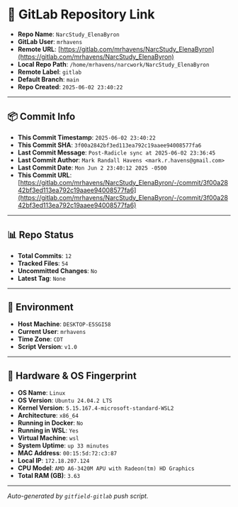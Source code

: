 # 🔗 GitLab Repository Link

- **Repo Name**: `NarcStudy_ElenaByron`
- **GitLab User**: `mrhavens`
- **Remote URL**: [https://gitlab.com/mrhavens/NarcStudy_ElenaByron](https://gitlab.com/mrhavens/NarcStudy_ElenaByron)
- **Local Repo Path**: `/home/mrhavens/narcwork/NarcStudy_ElenaByron`
- **Remote Label**: `gitlab`
- **Default Branch**: `main`
- **Repo Created**: `2025-06-02 23:40:22`

---

## 📦 Commit Info

- **This Commit Timestamp**: `2025-06-02 23:40:22`
- **This Commit SHA**: `3f00a2842bf3ed113ea792c19aaee94008577fa6`
- **Last Commit Message**: `Post-Radicle sync at 2025-06-02 23:36:45`
- **Last Commit Author**: `Mark Randall Havens <mark.r.havens@gmail.com>`
- **Last Commit Date**: `Mon Jun 2 23:40:12 2025 -0500`
- **This Commit URL**: [https://gitlab.com/mrhavens/NarcStudy_ElenaByron/-/commit/3f00a2842bf3ed113ea792c19aaee94008577fa6](https://gitlab.com/mrhavens/NarcStudy_ElenaByron/-/commit/3f00a2842bf3ed113ea792c19aaee94008577fa6)

---

## 📊 Repo Status

- **Total Commits**: `12`
- **Tracked Files**: `54`
- **Uncommitted Changes**: `No`
- **Latest Tag**: `None`

---

## 🧽 Environment

- **Host Machine**: `DESKTOP-E5SGI58`
- **Current User**: `mrhavens`
- **Time Zone**: `CDT`
- **Script Version**: `v1.0`

---

## 🧬 Hardware & OS Fingerprint

- **OS Name**: `Linux`
- **OS Version**: `Ubuntu 24.04.2 LTS`
- **Kernel Version**: `5.15.167.4-microsoft-standard-WSL2`
- **Architecture**: `x86_64`
- **Running in Docker**: `No`
- **Running in WSL**: `Yes`
- **Virtual Machine**: `wsl`
- **System Uptime**: `up 33 minutes`
- **MAC Address**: `00:15:5d:72:c3:87`
- **Local IP**: `172.18.207.124`
- **CPU Model**: `AMD A6-3420M APU with Radeon(tm) HD Graphics`
- **Total RAM (GB)**: `3.63`

---

_Auto-generated by `gitfield-gitlab` push script._
